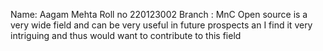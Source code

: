 Name: Aagam Mehta
Roll no 220123002
Branch : MnC
Open source is a very wide field and can be very useful in future prospects an I find it very intriguing and thus would want to contribute to this field

